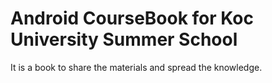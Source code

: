 # Android CourseBook for Koc University Summer School

It is a book to share the materials and spread the knowledge.
